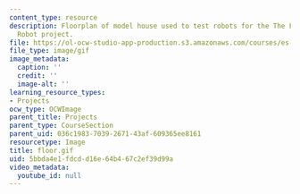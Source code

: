 ```yaml
---
content_type: resource
description: Floorplan of model house used to test robots for the The Fire-Fighting
  Robot project.
file: https://ol-ocw-studio-app-production.s3.amazonaws.com/courses/es-293-lego-robotics-spring-2007/5bbda4e1fdcdd16e64b467c2ef39d99a_floor.gif
file_type: image/gif
image_metadata:
  caption: ''
  credit: ''
  image-alt: ''
learning_resource_types:
- Projects
ocw_type: OCWImage
parent_title: Projects
parent_type: CourseSection
parent_uid: 036c1983-7039-2671-43af-609365ee8161
resourcetype: Image
title: floor.gif
uid: 5bbda4e1-fdcd-d16e-64b4-67c2ef39d99a
video_metadata:
  youtube_id: null
---
```

